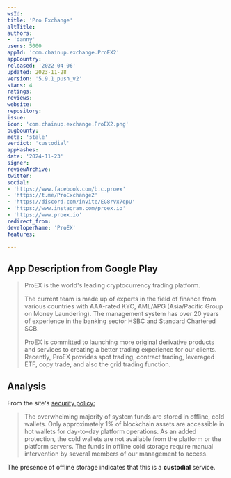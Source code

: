 ```yaml
---
wsId: 
title: 'Pro Exchange'
altTitle: 
authors:
- 'danny'
users: 5000
appId: 'com.chainup.exchange.ProEX2'
appCountry: 
released: '2022-04-06'
updated: 2023-11-28
version: '5.9.1_push_v2'
stars: 4
ratings: 
reviews: 
website: 
repository: 
issue: 
icon: 'com.chainup.exchange.ProEX2.png'
bugbounty: 
meta: 'stale'
verdict: 'custodial'
appHashes: 
date: '2024-11-23'
signer: 
reviewArchive: 
twitter: 
social:
- 'https://www.facebook.com/b.c.proex'
- 'https://t.me/ProExchange2'
- 'https://discord.com/invite/EG8rVx7qpU'
- 'https://www.instagram.com/proex.io'
- 'https://www.proex.io'
redirect_from: 
developerName: 'ProEX'
features: 

---
```


## App Description from Google Play 

> ProEX is the world's leading cryptocurrency trading platform.
>
> The current team is made up of experts in the field of finance from various countries with AAA-rated KYC, AML/APG (Asia/Pacific Group on Money Laundering). The management system has over 20 years of experience in the banking sector HSBC and Standard Chartered SCB.
>
> ProEX is committed to launching more original derivative products and services to creating a better trading experience for our clients. Recently, ProEX provides spot trading, contract trading, leveraged ETF, copy trade, and also the grid trading function.

## Analysis 

From the site's [security policy:](https://proex.zendesk.com/hc/en-us/articles/900000456566-Security-Policy) 

> The overwhelming majority of system funds are stored in offline, cold wallets. Only approximately 1% of blockchain assets are accessible in hot wallets for day-to-day platform operations. As an added protection, the cold wallets are not available from the platform or the platform servers. The funds in offline cold storage require manual intervention by several members of our management to access.

The presence of offline storage indicates that this is a **custodial** service.
